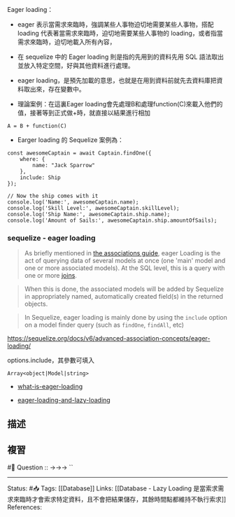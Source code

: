 Eager loading：

 
- eager 表示當需求來臨時，強調某些人事物迫切地需要某些人事物，搭配 loading 代表著當需求來臨時，迫切地需要某些人事物的 loading，或者指當需求來臨時，迫切地載入所有內容，

- 在 sequelize 中的 Eager loading 則是指的先用到的資料先用 SQL 語法取出並放入特定空間，好與其他資料進行處理。

- eager loading，是預先加載的意思，也就是在用到資料前就先去資料庫把資料取出來，存在變數中。

- 理論案例：在這裏Eager loading會先處理B和處理function(C)來載入他們的值，接著等到正式做+時，就直接以結果進行相加

```
A = B + function(C)
```

- Earger loading 的 Sequelize 案例為：

  
```
const awesomeCaptain = await Captain.findOne({
	where: {
		name: "Jack Sparrow"
	},
	include: Ship
});

// Now the ship comes with it
console.log('Name:', awesomeCaptain.name);
console.log('Skill Level:', awesomeCaptain.skillLevel);
console.log('Ship Name:', awesomeCaptain.ship.name);
console.log('Amount of Sails:', awesomeCaptain.ship.amountOfSails);
```


### sequelize - eager loading
>  As briefly mentioned in [the associations guide](https://sequelize.org/docs/v6/core-concepts/assocs/), eager Loading is the act of querying data of several models at once (one 'main' model and one or more associated models). At the SQL level, this is a query with one or more [joins](https://en.wikipedia.org/wiki/Join_(SQL)).

> When this is done, the associated models will be added by Sequelize in appropriately named, automatically created field(s) in the returned objects.

> In Sequelize, eager loading is mainly done by using the `include` option on a model finder query (such as `findOne`, `findAll`, etc)

https://sequelize.org/docs/v6/advanced-association-concepts/eager-loading/


options.include，其參數可填入

```
Array<object|Model|string>
```


- [what-is-eager-loading](https://stackoverflow.com/questions/1299374/what-is-eager-loading)

- [eager-loading-and-lazy-loading](https://chuyi.inow.tw/2013/02/eager-loading-and-lazy-loading/)


## 描述

## 複習
#🧠 Question :: ->->-> ``

---
Status: #📥 
Tags: 
[[Database]] 
Links:
[[Database - Lazy Loading 是當索求需求來臨時才會索求特定資料，且不會把結果儲存，其餘時間點都維持不執行索求]]
References:

